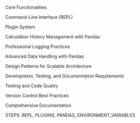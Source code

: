 Core Functionalities

Command-Line Interface (REPL)

Plugin System

Calculation History Management with Pandas

Professional Logging Practices

Advanced Data Handling with Pandas

Design Patterns for Scalable Architecture




Development, Testing, and Documentation Requirements

Testing and Code Quality

Version Control Best Practices

Comprehensive Documentation


STEPS:
REPL, PLUGINS, PANDAS, ENVIRONMENT_VARIABLES